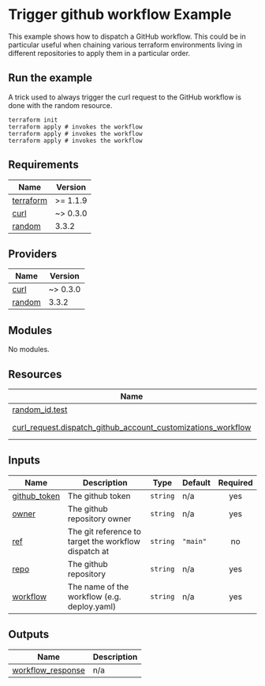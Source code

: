 # Trigger github workflow Example

This example shows how to dispatch a GitHub workflow. This could be in particular useful when chaining various terraform environments living in different repositories to apply them in a particular order.

## Run the example

A trick used to always trigger the curl request to the GitHub workflow is done with the random resource.

```shell
terraform init
terraform apply # invokes the workflow
terraform apply # invokes the workflow
terraform apply # invokes the workflow
```

<!-- BEGIN_TF_DOCS -->
## Requirements

| Name | Version |
|------|---------|
| <a name="requirement_terraform"></a> [terraform](#requirement\_terraform) | >= 1.1.9 |
| <a name="requirement_curl"></a> [curl](#requirement\_curl) | ~> 0.3.0 |
| <a name="requirement_random"></a> [random](#requirement\_random) | 3.3.2 |

## Providers

| Name | Version |
|------|---------|
| <a name="provider_curl"></a> [curl](#provider\_curl) | ~> 0.3.0 |
| <a name="provider_random"></a> [random](#provider\_random) | 3.3.2 |

## Modules

No modules.

## Resources

| Name | Type |
|------|------|
| [random_id.test](https://registry.terraform.io/providers/hashicorp/random/3.3.2/docs/resources/id) | resource |
| [curl_request.dispatch_github_account_customizations_workflow](https://registry.terraform.io/providers/marcofranssen/curl/latest/docs/data-sources/request) | data source |

## Inputs

| Name | Description | Type | Default | Required |
|------|-------------|------|---------|:--------:|
| <a name="input_github_token"></a> [github\_token](#input\_github\_token) | The github token | `string` | n/a | yes |
| <a name="input_owner"></a> [owner](#input\_owner) | The github repository owner | `string` | n/a | yes |
| <a name="input_ref"></a> [ref](#input\_ref) | The git reference to target the workflow dispatch at | `string` | `"main"` | no |
| <a name="input_repo"></a> [repo](#input\_repo) | The github repository | `string` | n/a | yes |
| <a name="input_workflow"></a> [workflow](#input\_workflow) | The name of the workflow (e.g. deploy.yaml) | `string` | n/a | yes |

## Outputs

| Name | Description |
|------|-------------|
| <a name="output_workflow_response"></a> [workflow\_response](#output\_workflow\_response) | n/a |
<!-- END_TF_DOCS -->